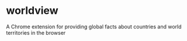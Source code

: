 # worldview
A Chrome extension for providing global facts about countries and world territories in the browser 
